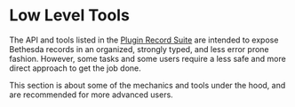 # Low Level Tools
The API and tools listed in the [Plugin Record Suite](../plugins/index.md) are intended to expose Bethesda records in an organized, strongly typed, and less error prone fashion.  However, some tasks and some users require a less safe and more direct approach to get the job done.

This section is about some of the mechanics and tools under the hood, and are recommended for more advanced users.
